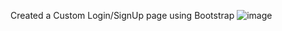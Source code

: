 Created a Custom Login/SignUp page using Bootstrap
![image](https://user-images.githubusercontent.com/80031347/210732671-06bc2cc1-a0ca-45c8-b5c2-997275c23cb0.png)

